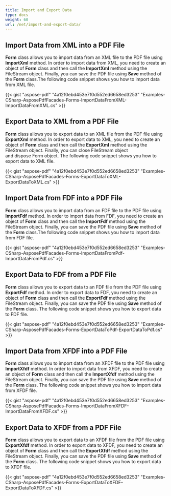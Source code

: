 ```yaml
---
title: Import and Export Data
type: docs
weight: 60
url: /net/import-and-export-data/
---
```


## **Import Data from XML into a PDF File**
**Form** class allows you to import data from an XML file to the PDF file using **ImportXml** method. In order to import data from XML, you need to create an object of **Form** class and then call the **ImportXml** method using the FileStream object. Finally, you can save the PDF file using **Save** method of the **Form** class.The following code snippet shows you how to import data from XML file. 



{{< gist "aspose-pdf" "4a12f0ebd453e7f0d552ed6658ed3253" "Examples-CSharp-AsposePdfFacades-Forms-ImportDataFromXML-ImportDataFromXML.cs" >}}
## **Export Data to XML from a PDF File**
**Form** class allows you to export data to an XML file from the PDF file using **ExportXml** method. In order to export data to XML, you need to create an object of **Form** class and then call the **ExportXml** method using the FileStream object. Finally, you can close FileStream object and dispose Form object. The following code snippet shows you how to export data to XML file.



{{< gist "aspose-pdf" "4a12f0ebd453e7f0d552ed6658ed3253" "Examples-CSharp-AsposePdfFacades-Forms-ExportDataToXML-ExportDataToXML.cs" >}}
## **Import Data from FDF into a PDF File**
**Form** class allows you to import data from an FDF file to the PDF file using **ImportFdf** method. In order to import data from FDF, you need to create an object of **Form** class and then call the **ImportFdf** method using the FileStream object. Finally, you can save the PDF file using **Save** method of the **Form** class.The following code snippet shows you how to import data from FDF file.



{{< gist "aspose-pdf" "4a12f0ebd453e7f0d552ed6658ed3253" "Examples-CSharp-AsposePdfFacades-Forms-ImportDataFromPdf-ImportDataFromPdf.cs" >}}
## **Export Data to FDF from a PDF File**
**Form** class allows you to export data to an FDF file from the PDF file using **ExportFdf** method. In order to export data to FDF, you need to create an object of **Form** class and then call the **ExportFdf** method using the FileStream object. Finally, you can save the PDF file using **Save** method of the **Form** class. The following code snippet shows you how to export data to FDF file. 



{{< gist "aspose-pdf" "4a12f0ebd453e7f0d552ed6658ed3253" "Examples-CSharp-AsposePdfFacades-Forms-ExportDataToPdf-ExportDataToPdf.cs" >}}
## **Import Data from XFDF into a PDF File**
**Form** class allows you to import data from an XFDF file to the PDF file using **ImportXfdf** method. In order to import data from XFDF, you need to create an object of **Form** class and then call the **ImportXfdf** method using the FileStream object. Finally, you can save the PDF file using **Save** method of the **Form** class. The following code snippet shows you how to import data from XFDF file.



{{< gist "aspose-pdf" "4a12f0ebd453e7f0d552ed6658ed3253" "Examples-CSharp-AsposePdfFacades-Forms-ImportDataFromXFDF-ImportDataFromXFDF.cs" >}}
## **Export Data to XFDF from a PDF File**
**Form** class allows you to export data to an XFDF file from the PDF file using **ExportXfdf** method. In order to export data to XFDF, you need to create an object of **Form** class and then call the **ExportXfdf** method using the FileStream object. Finally, you can save the PDF file using **Save** method of the **Form** class. The following code snippet shows you how to export data to XFDF file. 



{{< gist "aspose-pdf" "4a12f0ebd453e7f0d552ed6658ed3253" "Examples-CSharp-AsposePdfFacades-Forms-ExportDataToXFDF-ExportDataToXFDF.cs" >}}
